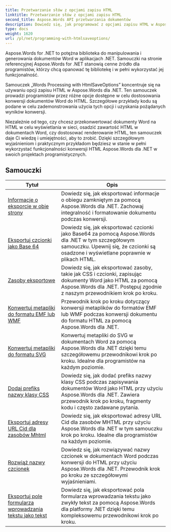 ```yaml
---
title: Przetwarzanie słów z opcjami zapisu HTML
linktitle: Przetwarzanie słów z opcjami zapisu HTML
second_title: Aspose.Words API przetwarzania dokumentów
description: Dowiedz się, jak programować z opcjami zapisu HTML w Aspose.Words dla .NET. Łatwo konwertuj dokumenty Word do HTML, zachowując formatowanie i zawartość.
type: docs
weight: 1620
url: /pl/net/programming-with-htmlsaveoptions/
---
```

Aspose.Words for .NET to potężna biblioteka do manipulowania i generowania dokumentów Word w aplikacjach .NET. Samouczki na stronie referencyjnej Aspose.Words for .NET stanowią cenne źródło dla programistów, którzy chcą opanować tę bibliotekę i w pełni wykorzystać jej funkcjonalność.

Samouczek „Words Processing with HtmlSaveOptions” koncentruje się na używaniu opcji zapisu HTML w Aspose.Words dla .NET. Ten samouczek prowadzi programistów przez różne opcje dostępne w celu dostosowania konwersji dokumentów Word do HTML. Szczegółowe przykłady kodu są podane w celu zademonstrowania użycia tych opcji i uzyskania pożądanych wyników konwersji.

Niezależnie od tego, czy chcesz przekonwertować dokumenty Word na HTML w celu wyświetlania w sieci, osadzić zawartość HTML w dokumentach Word, czy dostosować renderowanie HTML, ten samouczek daje Ci wiedzę i umiejętności, aby to zrobić. Dzięki szczegółowym wyjaśnieniom i praktycznym przykładom będziesz w stanie w pełni wykorzystać funkcjonalności konwersji HTML Aspose.Words dla .NET w swoich projektach programistycznych.

 ## Samouczki
| Tytuł | Opis |
| --- | --- |
| [Informacje o eksporcie w obie strony](./export-roundtrip-information/) | Dowiedz się, jak eksportować informacje o obiegu zamkniętym za pomocą Aspose.Words dla .NET. Zachowaj integralność i formatowanie dokumentu podczas konwersji. |
| [Eksportuj czcionki jako Base 64](./export-fonts-as-base-64/) | Dowiedz się, jak eksportować czcionki jako Base64 za pomocą Aspose.Words dla .NET w tym szczegółowym samouczku. Upewnij się, że czcionki są osadzone i wyświetlane poprawnie w plikach HTML. |
| [Zasoby eksportowe](./export-resources/) | Dowiedz się, jak eksportować zasoby, takie jak CSS i czcionki, zapisując dokumenty Word jako HTML za pomocą Aspose.Words dla .NET. Postępuj zgodnie z naszym przewodnikiem krok po kroku. |
| [Konwertuj metapliki do formatu EMF lub WMF](./convert-metafiles-to-emf-or-wmf/) | Przewodnik krok po kroku dotyczący konwersji metaplików do formatów EMF lub WMF podczas konwersji dokumentu do formatu HTML za pomocą Aspose.Words dla .NET. |
| [Konwertuj metapliki do formatu SVG](./convert-metafiles-to-svg/) | Konwertuj metapliki do SVG w dokumentach Word za pomocą Aspose.Words dla .NET dzięki temu szczegółowemu przewodnikowi krok po kroku. Idealne dla programistów na każdym poziomie. |
| [Dodaj prefiks nazwy klasy CSS](./add-css-class-name-prefix/) | Dowiedz się, jak dodać prefiks nazwy klasy CSS podczas zapisywania dokumentów Word jako HTML przy użyciu Aspose.Words dla .NET. Zawiera przewodnik krok po kroku, fragmenty kodu i często zadawane pytania. |
| [Eksportuj adresy URL Cid dla zasobów Mhtml](./export-cid-urls-for-mhtml-resources/) | Dowiedz się, jak eksportować adresy URL Cid dla zasobów MHTML przy użyciu Aspose.Words dla .NET w tym samouczku krok po kroku. Idealne dla programistów na każdym poziomie. |
| [Rozwiąż nazwy czcionek](./resolve-font-names/) | Dowiedz się, jak rozwiązywać nazwy czcionek w dokumentach Word podczas konwersji do HTML przy użyciu Aspose.Words dla .NET. Przewodnik krok po kroku ze szczegółowymi wyjaśnieniami. |
| [Eksportuj pole formularza wprowadzania tekstu jako tekst](./export-text-input-form-field-as-text/) | Dowiedz się, jak eksportować pola formularza wprowadzania tekstu jako zwykły tekst za pomocą Aspose.Words dla platformy .NET dzięki temu kompleksowemu przewodnikowi krok po kroku. |